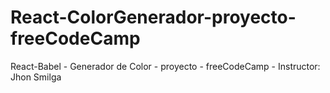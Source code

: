 # React-ColorGenerador-proyecto-freeCodeCamp
React-Babel - Generador de Color - proyecto - freeCodeCamp - Instructor: Jhon Smilga
